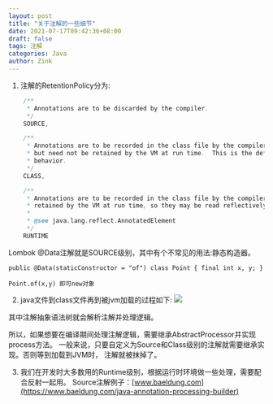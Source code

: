 ```yaml
---
layout: post
title: "关于注解的一些细节"
date: 2021-07-17T09:42:36+08:00
draft: false
tags: 注解
categories: Java
author: Zink
---
```

1. 注解的RetentionPolicy分为: 
```java
    /**
     * Annotations are to be discarded by the compiler.
     */
    SOURCE,

    /**
     * Annotations are to be recorded in the class file by the compiler
     * but need not be retained by the VM at run time.  This is the default
     * behavior.
     */
    CLASS,

    /**
     * Annotations are to be recorded in the class file by the compiler and
     * retained by the VM at run time, so they may be read reflectively.
     *
     * @see java.lang.reflect.AnnotatedElement
     */
    RUNTIME
```
Lombok @Data注解就是SOURCE级别，其中有个不常见的用法:静态构造器。
```
public @Data(staticConstructor = "of") class Point { final int x, y; }

Point.of(x,y) 即可new对象
```

2. java文件到class文件再到被jvm加载的过程如下:
![](/pic/关于注解的一些细节/1.png)

其中注解抽象语法树就会解析注解并处理逻辑。

所以，如果想要在编译期间处理注解逻辑，需要继承AbstractProcessor并实现process方法。
一般来说，只要自定义为Source和Class级别的注解就需要继承实现。否则等到加载到JVM时，
注解就被抹掉了。

3. 我们在开发时大多数用的Runtime级别，根据运行时环境做一些处理，需要配合反射一起用。
Source注解例子：[www.baeldung.com](https://www.baeldung.com/java-annotation-processing-builder)
